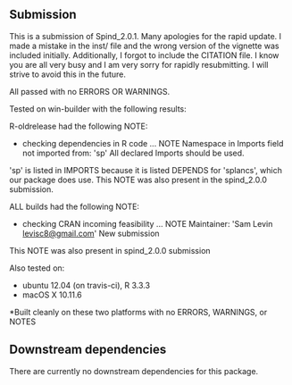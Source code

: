 ## Submission

This is a submission of Spind_2.0.1. Many apologies for the rapid
update. I made a mistake in the inst/ file and the wrong version
of the vignette was included initially. Additionally, I forgot 
to include the CITATION file. I know you are all very busy
and I am very sorry for rapidly resubmitting. I will strive to 
avoid this in the future. 

All passed with no ERRORS OR WARNINGS.

Tested on win-builder with the following results: 

R-oldrelease had the following NOTE:
* checking dependencies in R code ... NOTE
Namespace in Imports field not imported from: 'sp'
  All declared Imports should be used.

'sp' is listed in IMPORTS because it is listed
DEPENDS for 'splancs', which our package does use.
This NOTE was also present in the spind_2.0.0 submission.

ALL builds had the following NOTE: 
* checking CRAN incoming feasibility ... NOTE
Maintainer: 'Sam Levin <levisc8@gmail.com>'
New submission

This NOTE was also present in spind_2.0.0 submission


Also tested on:
* ubuntu 12.04 (on travis-ci), R 3.3.3
* macOS X 10.11.6

*Built cleanly on these two platforms with no 
ERRORS, WARNINGS, or NOTES


## Downstream dependencies
There are currently no downstream dependencies for this package.
